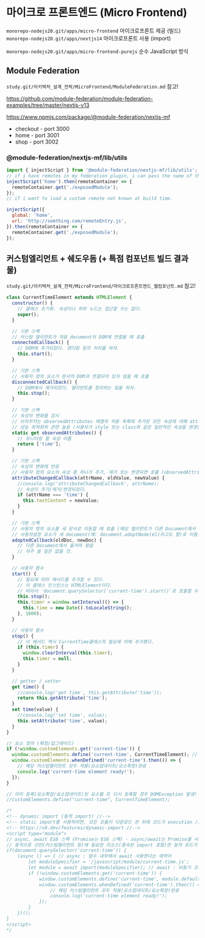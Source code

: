 # 마이크로 프론트엔드 (Micro Frontend)

`monorepo-nodejs20.git/apps/micro-frontend` 마이크로프론트 제공 (빌드)
`monorepo-nodejs20.git/apps/nextjs14` 마이크로프론트 사용 (import)

`monorepo-nodejs20.git/apps/micro-frontend-purejs` 순수 JavaScript 방식

## Module Federation

`study.git/아키텍처_설계_전략/MicroFrontend/ModuleFederation.md` 참고!

https://github.com/module-federation/module-federation-examples/tree/master/nextjs-v13

https://www.npmjs.com/package/@module-federation/nextjs-mf

- checkout - port 3000
- home - port 3001
- shop - port 3002

### @module-federation/nextjs-mf/lib/utils

```javascript
import { injectScript } from '@module-federation/nextjs-mf/lib/utils';
// if i have remotes in my federation plugin, i can pass the name of the remote
injectScript('home').then(remoteContainer => {
  remoteContainer.get('./exposedModule');
});
// if i want to load a custom remote not known at build time.

injectScript({
  global: 'home',
  url: 'http://somthing.com/remoteEntry.js',
}).then(remoteContainer => {
  remoteContainer.get('./exposedModule');
});
```

## 커스텀엘리먼트 + 쉐도우돔 (+ 특점 컴포넌트 빌드 결과물)

`study.git/아키텍처_설계_전략/MicroFrontend/마이크로프론트엔드_웹컴포넌트.md` 참고!

```javascript
class CurrentTimeElement extends HTMLElement {
  constructor() {
    // 클래스 초기화. 속성이나 하위 노드는 접근할 수는 없다.
    super();
  }

  // 기본 스팩
  // 커스텀 엘리먼트가 처음 document의 DOM에 연결될 때 호출
  connectedCallback() {
    // DOM에 추가되었다. 렌더링 등의 처리를 하자.
    this.start();
  }

  // 기본 스팩
  // 사용자 정의 요소가 문서의 DOM과 연결되어 있지 않을 때 호출
  disconnectedCallback() {
    // DOM에서 제거되었다. 엘리먼트를 정리하는 일을 하자.
    this.stop();
  }

  // 기본 스팩
  // 속성의 변화를 감시
  // 브라우저는 observedAttributes 배열의 허용 목록에 추가된 모든 속성에 대해 attributeChangedCallback()을 호출
  // 성능 최적화와 관련 높음 (사용자가 style 또는 class와 같은 일반적인 속성을 변경할 때 개발자는 쓸데없이 수많은 콜백을 받는 것을 원치 않음)
  static get observedAttributes() {
    // 모니터링 할 속성 이름
    return ['time'];
  }

  // 기본 스팩
  // 속성의 변화에 반응
  // 사용자 정의 요소의 속성 중 하나가 추가, 제거 또는 변경되면 호출 (observedAttributes 속성에 나열된 특성만 이 콜백을 수신)
  attributeChangedCallback(attrName, oldValue, newValue) {
    //console.log('attributeChangedCallback', attrName);
    // 속성이 추가/제거/변경되었다.
    if (attrName === 'time') {
      this.textContent = newValue;
    }
  }

  // 기본 스팩
  // 사용자 정의 요소를 새 문서로 이동할 때 호출 (해당 엘리먼트가 다른 Document에서 옮겨져 올 때 수행)
  // 사용자설정 요소가 새 document(예: document.adoptNode(el)라고도 함)로 이동된 경우
  adoptedCallback(oldDoc, newDoc) {
    // 다른 Document에서 옮겨져 왔음
    // 자주 쓸 일은 없을 것.
  }

  // 사용자 함수
  start() {
    // 필요에 따라 메서드를 추가할 수 있다.
    // 이 클래스 인스턴스는 HTMLElement이다.
    // 따라서 `document.querySelector('current-time').start()`로 호출할 수 있다.
    this.stop();
    this.timer = window.setInterval(() => {
      this.time = new Date().toLocaleString();
    }, 1000);
  }

  // 사용자 함수
  stop() {
    // 이 메서드 역시 CurrentTime클래스의 필요에 의해 추가했다.
    if (this.timer) {
      window.clearInterval(this.timer);
      this.timer = null;
    }
  }

  // getter / setter
  get time() {
    //console.log('get time', this.getAttribute('time'));
    return this.getAttribute('time');
  }
  set time(value) {
    //console.log('set time', value);
    this.setAttribute('time', value);
  }
}

// 요소 정의 (확장/업그레이드)
if (!window.customElements.get('current-time')) {
  window.customElements.define('current-time', CurrentTimeElement); // 정의 (확장/업그레이드)
  window.customElements.whenDefined('current-time').then(() => {
    // 해당 커스텀앨리먼트 모두 적용(요소업데이트/요소확장)완료
    console.log('current-time element ready!');
  });
}

// 이미 등록(요소확장/요소업데이트)된 요소를 또 다시 등록할 경우 DOMException 발생!
//customElements.define("current-time", CurrentTimeElement);

/*
<!-- dynamic import (동적 import) //-->
<!-- static import를 사용하려면, 모든 모듈이 다운로드 된 뒤에 코드가 execution //-->
<!-- https://v8.dev/features/dynamic-import //-->
<script type="module">
// async, await ES8 스펙 (Promise는 ES6 스펙) - async/await는 Promise를 사용
// 동적으로 선언(커스텀엘리먼트 등)에 필요한 리소스(종속된 import 포함)만 동적 로드가 가능
if(document.querySelector('current-time')) {
	(async () => { // async : 함수 내부에서 await 사용한다는 예약어
		let moduleSpecifier = '/javascript/module/current-time.js';
		let module = await import(moduleSpecifier); // await : 비동기 코드실행이 끝난 후 아래 코드 절차(순서)적 실행
		if (!window.customElements.get('current-time')) {
			window.customElements.define('current-time', module.default()); // module.default() : export default 호출
			window.customElements.whenDefined('current-time').then(() => {
				// 해당 커스텀앨리먼트 모두 적용(요소업데이트/요소확장)완료
				console.log('current-time element ready!');
			});
		}
	})();
}
</script>
*/
```
